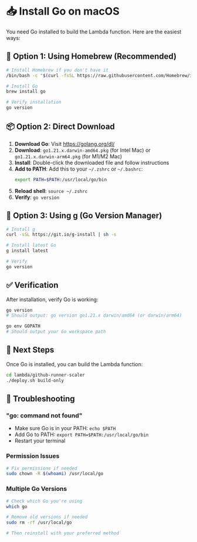 # 📥 **Install Go on macOS**

You need Go installed to build the Lambda function. Here are the easiest ways:

## 🍺 **Option 1: Using Homebrew (Recommended)**

```bash
# Install Homebrew if you don't have it
/bin/bash -c "$(curl -fsSL https://raw.githubusercontent.com/Homebrew/install/HEAD/install.sh)"

# Install Go
brew install go

# Verify installation
go version
```

## 📦 **Option 2: Direct Download**

1. **Download Go**: Visit https://golang.org/dl/
2. **Download**: `go1.21.x.darwin-amd64.pkg` (for Intel Mac) or `go1.21.x.darwin-arm64.pkg` (for M1/M2 Mac)
3. **Install**: Double-click the downloaded file and follow instructions
4. **Add to PATH**: Add this to your `~/.zshrc` or `~/.bashrc`:
   ```bash
   export PATH=$PATH:/usr/local/go/bin
   ```
5. **Reload shell**: `source ~/.zshrc`
6. **Verify**: `go version`

## 🔧 **Option 3: Using g (Go Version Manager)**

```bash
# Install g
curl -sSL https://git.io/g-install | sh -s

# Install latest Go
g install latest

# Verify
go version
```

## ✅ **Verification**

After installation, verify Go is working:

```bash
go version
# Should output: go version go1.21.x darwin/amd64 (or darwin/arm64)

go env GOPATH
# Should output your Go workspace path
```

## 🚀 **Next Steps**

Once Go is installed, you can build the Lambda function:

```bash
cd lambda/github-runner-scaler
./deploy.sh build-only
```

## 🔧 **Troubleshooting**

### **"go: command not found"**
- Make sure Go is in your PATH: `echo $PATH`
- Add Go to PATH: `export PATH=$PATH:/usr/local/go/bin`
- Restart your terminal

### **Permission Issues**
```bash
# Fix permissions if needed
sudo chown -R $(whoami) /usr/local/go
```

### **Multiple Go Versions**
```bash
# Check which Go you're using
which go

# Remove old versions if needed
sudo rm -rf /usr/local/go

# Then reinstall with your preferred method
``` 